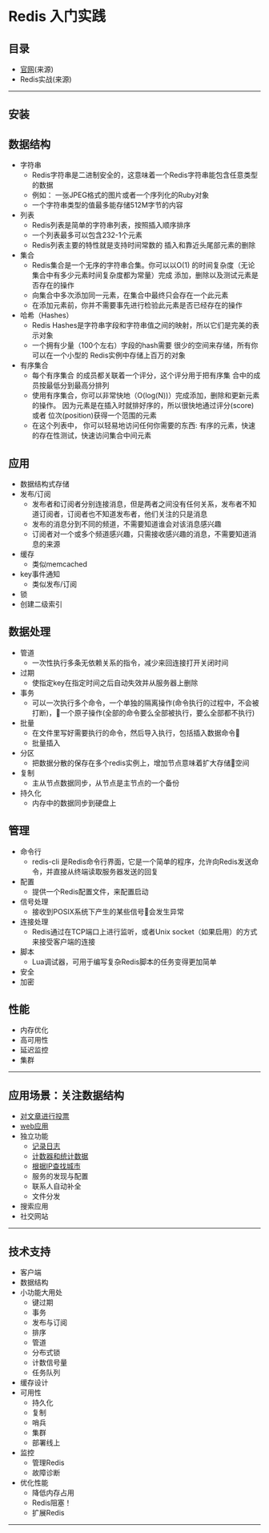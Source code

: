 #   Redis 入门实践

##   目录
-   [官网](https://redis.io)(来源)
-   Redis实战(来源)

----

##  安装

##  数据结构
-   字符串
    -   Redis字符串是二进制安全的，这意味着一个Redis字符串能包含任意类型的数据
    -   例如： 一张JPEG格式的图片或者一个序列化的Ruby对象
    -   一个字符串类型的值最多能存储512M字节的内容
-   列表
    -   Redis列表是简单的字符串列表，按照插入顺序排序
    -   一个列表最多可以包含232-1个元素
    -   Redis列表主要的特性就是支持时间常数的 插入和靠近头尾部元素的删除
-   集合
    -   Redis集合是一个无序的字符串合集。你可以以O(1) 的时间复杂度（无论集合中有多少元素时间复杂度都为常量）完成 添加，删除以及测试元素是否存在的操作
    -   向集合中多次添加同一元素，在集合中最终只会存在一个此元素
    -   在添加元素前，你并不需要事先进行检验此元素是否已经存在的操作
-   哈希（Hashes）
    -   Redis Hashes是字符串字段和字符串值之间的映射，所以它们是完美的表示对象
    -   一个拥有少量（100个左右）字段的hash需要 很少的空间来存储，所有你可以在一个小型的 Redis实例中存储上百万的对象
-   有序集合
    -   每个有序集合 的成员都关联着一个评分，这个评分用于把有序集 合中的成员按最低分到最高分排列
    -   使用有序集合，你可以非常快地（O(log(N))）完成添加，删除和更新元素的操作。 因为元素是在插入时就排好序的，所以很快地通过评分(score)或者 位次(position)获得一个范围的元素
    -   在这个列表中， 你可以轻易地访问任何你需要的东西: 有序的元素，快速的存在性测试，快速访问集合中间元素

##  应用
-   数据结构式存储
-   发布/订阅
    -   发布者和订阅者分别连接消息，但是两者之间没有任何关系，发布者不知道订阅者，订阅者也不知道发布者，他们关注的只是消息
    -   发布的消息分到不同的频道，不需要知道谁会对该消息感兴趣
    -   订阅者对一个或多个频道感兴趣，只需接收感兴趣的消息，不需要知道消息的来源
-   缓存
    -   类似memcached
-   key事件通知
    -   类似发布/订阅
-   锁
-   创建二级索引

##  数据处理
-   管道
    -   一次性执行多条无依赖关系的指令，减少来回连接打开关闭时间
-   过期
    -   使指定key在指定时间之后自动失效并从服务器上删除
-   事务
    -   可以一次执行多个命令，一个单独的隔离操作(命令执行的过程中，不会被打断)，一个原子操作(全部的命令要么全部被执行，要么全部都不执行)
-   批量
    -   在文件里写好需要执行的命令，然后导入执行，包括插入数据命令
    -   批量插入
-   分区
    -   把数据分散的保存在多个redis实例上，增加节点意味着扩大存储空间
-   复制
    -   主从节点数据同步，从节点是主节点的一个备份
-   持久化
    -   内存中的数据同步到硬盘上

##  管理
-   命令行
    -   redis-cli 是Redis命令行界面，它是一个简单的程序，允许向Redis发送命令，并直接从终端读取服务器发送的回复
-   配置
    -   提供一个Redis配置文件，来配置启动
-   信号处理
    -   接收到POSIX系统下产生的某些信号会发生异常
-   连接处理
    -   Redis通过在TCP端口上进行监听，或者Unix socket（如果启用）的方式来接受客户端的连接
-   脚本
    -   Lua调试器，可用于编写复杂Redis脚本的任务变得更加简单
-   安全
-   加密

##  性能
-   内存优化
-   高可用性
-   延迟监控
-   集群

----


##  应用场景：关注数据结构
-   [对文章进行投票](app/articleVote.md)
-   [web应用](app/web.md)
-   独立功能
    -   [记录日志](app/logs.md)
    -   [计数器和统计数据](app/count.md)
    -   [根据IP查找城市](app/ip.md)
    -   服务的发现与配置
    -   联系人自动补全
    -   文件分发
-   搜索应用
-   社交网站


----

##  技术支持
-   客户端
-   数据结构
-   小功能大用处
    -   键过期
    -   事务
    -   发布与订阅
    -   排序
    -   管道
    -   分布式锁
    -   计数信号量
    -   任务队列
-   缓存设计
-   可用性
    -   持久化
    -   复制
    -   哨兵
    -   集群
    -   部署线上
-   监控
    -   管理Redis
    -   故障诊断
-   优化性能
    -   降低内存占用
    -   Redis阻塞！
    -   扩展Redis

----
